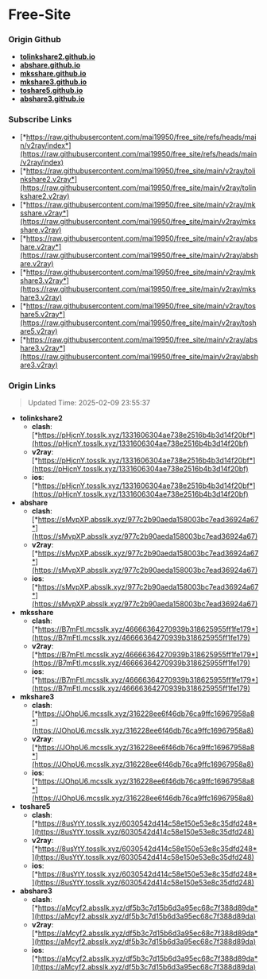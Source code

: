 # Free-Site

### Origin Github

- [**tolinkshare2.github.io**](https://github.com/tolinkshare2/tolinkshare2.github.io)
- [**abshare.github.io**](https://github.com/abshare/abshare.github.io)
- [**mksshare.github.io**](https://github.com/mksshare/mksshare.github.io)
- [**mkshare3.github.io**](https://github.com/mkshare3/mkshare3.github.io)
- [**toshare5.github.io**](https://github.com/toshare5/toshare5.github.io)
- [**abshare3.github.io**](https://github.com/abshare3/abshare3.github.io)

### Subscribe Links

- [*https://raw.githubusercontent.com/mai19950/free_site/refs/heads/main/v2ray/index*](https://raw.githubusercontent.com/mai19950/free_site/refs/heads/main/v2ray/index)
- [*https://raw.githubusercontent.com/mai19950/free_site/main/v2ray/tolinkshare2.v2ray*](https://raw.githubusercontent.com/mai19950/free_site/main/v2ray/tolinkshare2.v2ray)
- [*https://raw.githubusercontent.com/mai19950/free_site/main/v2ray/mksshare.v2ray*](https://raw.githubusercontent.com/mai19950/free_site/main/v2ray/mksshare.v2ray)
- [*https://raw.githubusercontent.com/mai19950/free_site/main/v2ray/abshare.v2ray*](https://raw.githubusercontent.com/mai19950/free_site/main/v2ray/abshare.v2ray)
- [*https://raw.githubusercontent.com/mai19950/free_site/main/v2ray/mkshare3.v2ray*](https://raw.githubusercontent.com/mai19950/free_site/main/v2ray/mkshare3.v2ray)
- [*https://raw.githubusercontent.com/mai19950/free_site/main/v2ray/toshare5.v2ray*](https://raw.githubusercontent.com/mai19950/free_site/main/v2ray/toshare5.v2ray)
- [*https://raw.githubusercontent.com/mai19950/free_site/main/v2ray/abshare3.v2ray*](https://raw.githubusercontent.com/mai19950/free_site/main/v2ray/abshare3.v2ray)

### Origin Links

> Updated Time: 2025-02-09 23:55:37

- **tolinkshare2**
  - **clash**: [*https://pHjcnY.tosslk.xyz/1331606304ae738e2516b4b3d14f20bf*](https://pHjcnY.tosslk.xyz/1331606304ae738e2516b4b3d14f20bf)
  - **v2ray**: [*https://pHjcnY.tosslk.xyz/1331606304ae738e2516b4b3d14f20bf*](https://pHjcnY.tosslk.xyz/1331606304ae738e2516b4b3d14f20bf)
  - **ios**: [*https://pHjcnY.tosslk.xyz/1331606304ae738e2516b4b3d14f20bf*](https://pHjcnY.tosslk.xyz/1331606304ae738e2516b4b3d14f20bf)
- **abshare**
  - **clash**: [*https://sMvpXP.absslk.xyz/977c2b90aeda158003bc7ead36924a67*](https://sMvpXP.absslk.xyz/977c2b90aeda158003bc7ead36924a67)
  - **v2ray**: [*https://sMvpXP.absslk.xyz/977c2b90aeda158003bc7ead36924a67*](https://sMvpXP.absslk.xyz/977c2b90aeda158003bc7ead36924a67)
  - **ios**: [*https://sMvpXP.absslk.xyz/977c2b90aeda158003bc7ead36924a67*](https://sMvpXP.absslk.xyz/977c2b90aeda158003bc7ead36924a67)
- **mksshare**
  - **clash**: [*https://B7mFtI.mcsslk.xyz/46666364270939b318625955ff1fe179*](https://B7mFtI.mcsslk.xyz/46666364270939b318625955ff1fe179)
  - **v2ray**: [*https://B7mFtI.mcsslk.xyz/46666364270939b318625955ff1fe179*](https://B7mFtI.mcsslk.xyz/46666364270939b318625955ff1fe179)
  - **ios**: [*https://B7mFtI.mcsslk.xyz/46666364270939b318625955ff1fe179*](https://B7mFtI.mcsslk.xyz/46666364270939b318625955ff1fe179)
- **mkshare3**
  - **clash**: [*https://JOhpU6.mcsslk.xyz/316228ee6f46db76ca9ffc16967958a8*](https://JOhpU6.mcsslk.xyz/316228ee6f46db76ca9ffc16967958a8)
  - **v2ray**: [*https://JOhpU6.mcsslk.xyz/316228ee6f46db76ca9ffc16967958a8*](https://JOhpU6.mcsslk.xyz/316228ee6f46db76ca9ffc16967958a8)
  - **ios**: [*https://JOhpU6.mcsslk.xyz/316228ee6f46db76ca9ffc16967958a8*](https://JOhpU6.mcsslk.xyz/316228ee6f46db76ca9ffc16967958a8)
- **toshare5**
  - **clash**: [*https://8usYtY.tosslk.xyz/6030542d414c58e150e53e8c35dfd248*](https://8usYtY.tosslk.xyz/6030542d414c58e150e53e8c35dfd248)
  - **v2ray**: [*https://8usYtY.tosslk.xyz/6030542d414c58e150e53e8c35dfd248*](https://8usYtY.tosslk.xyz/6030542d414c58e150e53e8c35dfd248)
  - **ios**: [*https://8usYtY.tosslk.xyz/6030542d414c58e150e53e8c35dfd248*](https://8usYtY.tosslk.xyz/6030542d414c58e150e53e8c35dfd248)
- **abshare3**
  - **clash**: [*https://aMcyf2.absslk.xyz/df5b3c7d15b6d3a95ec68c7f388d89da*](https://aMcyf2.absslk.xyz/df5b3c7d15b6d3a95ec68c7f388d89da)
  - **v2ray**: [*https://aMcyf2.absslk.xyz/df5b3c7d15b6d3a95ec68c7f388d89da*](https://aMcyf2.absslk.xyz/df5b3c7d15b6d3a95ec68c7f388d89da)
  - **ios**: [*https://aMcyf2.absslk.xyz/df5b3c7d15b6d3a95ec68c7f388d89da*](https://aMcyf2.absslk.xyz/df5b3c7d15b6d3a95ec68c7f388d89da)
